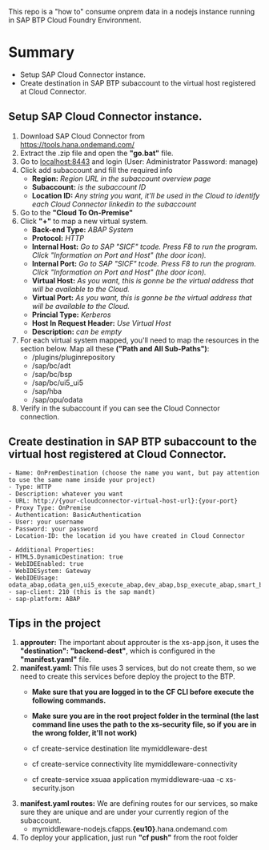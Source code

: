This repo is a "how to" consume onprem data in a nodejs instance running in SAP BTP Cloud Foundry Environment.

# Summary
- Setup SAP Cloud Connector instance.
- Create destination in SAP BTP subaccount to the virtual host registered at Cloud Connector.

## Setup SAP Cloud Connector instance.
1. Download SAP Cloud Connector from https://tools.hana.ondemand.com/
2. Extract the .zip file and open the **"go.bat"** file.
3. Go to [localhost:8443](localhost:8483) and login (User: Administrator Password: manage)
4. Click add subaccount and fill the required info
    - **Region:** *Region URL in the subaccount overview page*
    - **Subaccount:** *is the subaccount ID*
    - **Location ID:** *Any string you want, it'll be used in the Cloud to identify each Cloud Connector linkedin to the subaccount*
5. Go to the **"Cloud To On-Premise"**
6. Click **"+"** to map a new virtual system.
    - **Back-end Type:** *ABAP System*
    - **Protocol:** *HTTP*
    - **Internal Host:** *Go to SAP "SICF" tcode. Press F8 to run the program. Click "Information on Port and Host" (the door icon).*
    - **Internal Port:** *Go to SAP "SICF" tcode. Press F8 to run the program. Click "Information on Port and Host" (the door icon).*
    - **Virtual Host:** *As you want, this is gonne be the virtual address that will be available to the Cloud.*
    - **Virtual Port:** *As you want, this is gonne be the virtual address that will be available to the Cloud.*
    - **Princial Type:** *Kerberos*
    - **Host In Request Header:** *Use Virtual Host*
    - **Description:** *can be empty*
7. For each virtual system mapped, you'll need to map the resources in the section below. Map all these **("Path and All Sub-Paths")**:
    - /plugins/pluginrepository	
    - /sap/bc/adt	
    - /sap/bc/bsp	
    - /sap/bc/ui5_ui5	
    - /sap/hba	
    - /sap/opu/odata
8. Verify in the subaccount if you can see the Cloud Connector connection.

## Create destination in SAP BTP subaccount to the virtual host registered at Cloud Connector.
    - Name: OnPremDestination (choose the name you want, but pay attention to use the same name inside your project)
    - Type: HTTP
    - Description: whatever you want
    - URL: http://{your-cloudconnector-virtual-host-url}:{your-port}
    - Proxy Type: OnPremise
    - Authentication: BasicAuthentication
    - User: your username
    - Password: your password
    - Location-ID: the location id you have created in Cloud Connector

    - Additional Properties:
    - HTML5.DynamicDestination: true
    - WebIDEEnabled: true
    - WebIDESystem: Gateway
    - WebIDEUsage: odata_abap,odata_gen,ui5_execute_abap,dev_abap,bsp_execute_abap,smart_business_odata,smart_business_gen
    - sap-client: 210 (this is the sap mandt)
    - sap-platform: ABAP

## Tips in the project
1. **approuter:** The important about approuter is the xs-app.json, it uses the **"destination": "backend-dest"**, which is configured in the **"manifest.yaml"** file.
2. **manifest.yaml:** This file uses 3 services, but do not create them, so we need to create this services before deploy the project to the BTP.
    - **Make sure that you are logged in to the CF CLI before execute the following commands.**
    - **Make sure you are in the root project folder in the terminal (the last command line uses the path to the xs-security file, so if you are in the wrong folder, it'll not work)**

    - cf create-service destination lite mymiddleware-dest
    - cf create-service connectivity lite mymiddleware-connectivity
    - cf create-service xsuaa application mymiddleware-uaa -c xs-security.json
3. **manifest.yaml routes:** We are defining routes for our services, so make sure they are unique and are under your currently region of the subaccount.
    - mymiddleware-nodejs.cfapps.**{eu10}**.hana.ondemand.com
4. To deploy your application, just run **"cf push"** from the root folder
